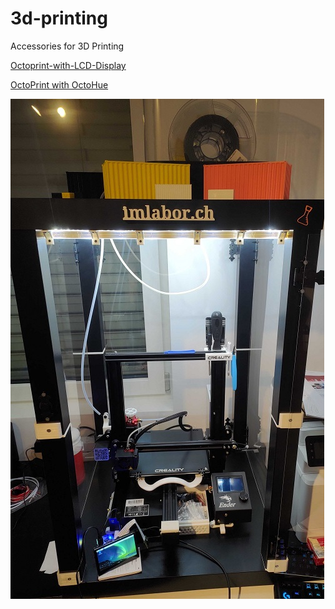 # 3d-printing
Accessories for 3D Printing

[Octoprint-with-LCD-Display](https://github.com/imlabor/3d-printing/wiki/Octoprint-with-LCD-Display)

[OctoPrint with OctoHue](https://github.com/imlabor/3d-printing/wiki/Octoprint-with-OctaHue-(PhilipsHue))



![ender3pro](https://github.com/imlabor/3d-printing/blob/master/ender3pro.jpg?raw=true)
